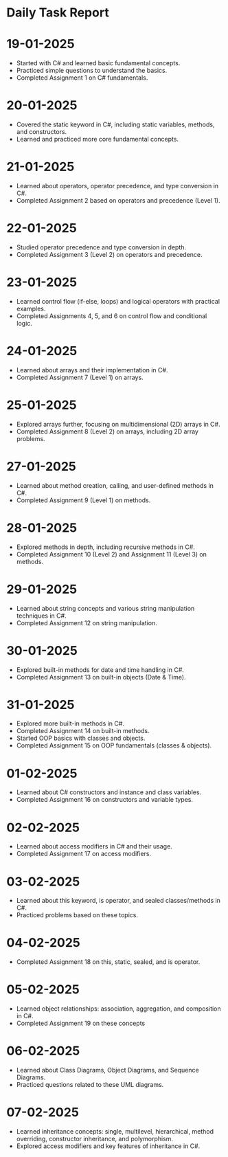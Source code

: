 # Daily Task Report

# 19-01-2025

- Started with C# and learned basic fundamental concepts.
- Practiced simple questions to understand the basics.
- Completed Assignment 1 on C# fundamentals.

# 20-01-2025

- Covered the static keyword in C#, including static variables, methods, and constructors.
- Learned and practiced more core fundamental concepts.

# 21-01-2025

- Learned about operators, operator precedence, and type conversion in C#.
- Completed Assignment 2 based on operators and precedence (Level 1).

# 22-01-2025

- Studied operator precedence and type conversion in depth.
- Completed Assignment 3 (Level 2) on operators and precedence.

# 23-01-2025

- Learned control flow (if-else, loops) and logical operators with practical examples.
- Completed Assignments 4, 5, and 6 on control flow and conditional logic.

# 24-01-2025

- Learned about arrays and their implementation in C#.
- Completed Assignment 7 (Level 1) on arrays.

# 25-01-2025

- Explored arrays further, focusing on multidimensional (2D) arrays in C#.
- Completed Assignment 8 (Level 2) on arrays, including 2D array problems.

# 27-01-2025

- Learned about method creation, calling, and user-defined methods in C#.
- Completed Assignment 9 (Level 1) on methods.

# 28-01-2025

- Explored methods in depth, including recursive methods in C#.
- Completed Assignment 10 (Level 2) and Assignment 11 (Level 3) on methods.

# 29-01-2025

- Learned about string concepts and various string manipulation techniques in C#.
- Completed Assignment 12 on string manipulation.

# 30-01-2025

- Explored built-in methods for date and time handling in C#.
- Completed Assignment 13 on built-in objects (Date & Time).

# 31-01-2025

- Explored more built-in methods in C#.
- Completed Assignment 14 on built-in methods.
- Started OOP basics with classes and objects.
- Completed Assignment 15 on OOP fundamentals (classes & objects).

# 01-02-2025

- Learned about C# constructors and instance and class variables.
- Completed Assignment 16 on constructors and variable types.

# 02-02-2025

- Learned about access modifiers in C# and their usage.
- Completed Assignment 17 on access modifiers.

# 03-02-2025

- Learned about this keyword, is operator, and sealed classes/methods in C#.
- Practiced problems based on these topics.

# 04-02-2025

- Completed Assignment 18 on this, static, sealed, and is operator.

# 05-02-2025

- Learned object relationships: association, aggregation, and composition in C#.
- Completed Assignment 19 on these concepts

# 06-02-2025

- Learned about Class Diagrams, Object Diagrams, and Sequence Diagrams.
- Practiced questions related to these UML diagrams.

# 07-02-2025

- Learned inheritance concepts: single, multilevel, hierarchical, method overriding, constructor inheritance, and polymorphism.
- Explored access modifiers and key features of inheritance in C#.
















